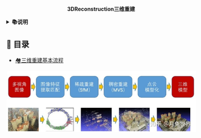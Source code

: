 <div align="center">
<b>3DReconstruction三维重建</b>
</div>

<b><details><summary>📚说明</summary></b>
基于多视角图像的三维重建流程以及各个细节详解，过程中会涉及到多种算法实现，笔者会一一列举，但只详细解释笔者自己跑过的。
</details>

## 📑 目录

* [🏘️三维重建基本流程](#gainian)

![images](./images/完整的三维重建流程.jpg)